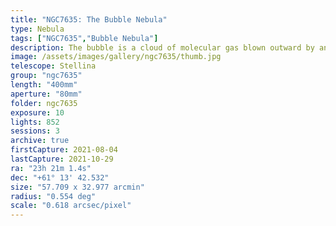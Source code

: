 ```yaml
---
title: "NGC7635: The Bubble Nebula"
type: Nebula
tags: ["NGC7635","Bubble Nebula"]
description: The bubble is a cloud of molecular gas blown outward by an energetic young star and supercharged so it glows.
image: /assets/images/gallery/ngc7635/thumb.jpg
telescope: Stellina
group: "ngc7635"
length: "400mm"
aperture: "80mm"
folder: ngc7635
exposure: 10
lights: 852
sessions: 3 
archive: true
firstCapture: 2021-08-04 
lastCapture: 2021-10-29
ra: "23h 21m 1.4s"
dec: "+61° 13' 42.532"
size: "57.709 x 32.977 arcmin"
radius: "0.554 deg"
scale: "0.618 arcsec/pixel"
---
```

